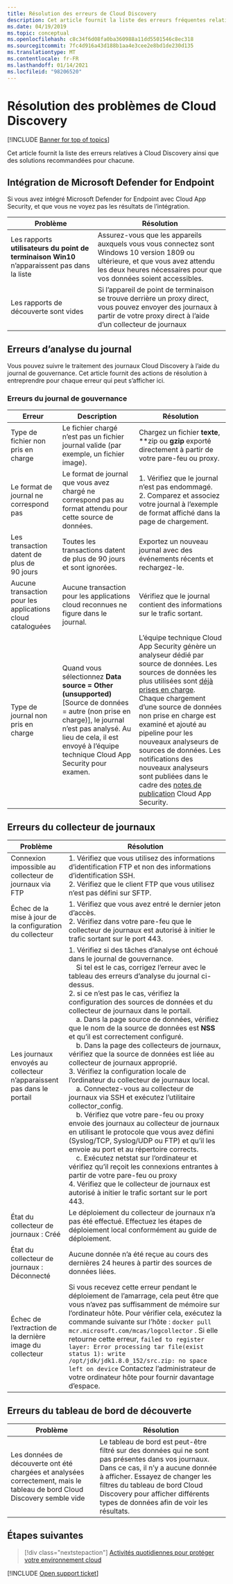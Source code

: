 ```yaml
---
title: Résolution des erreurs de Cloud Discovery
description: Cet article fournit la liste des erreurs fréquentes relatives à Cloud Discovery ainsi que des solutions recommandées pour chacune.
ms.date: 04/19/2019
ms.topic: conceptual
ms.openlocfilehash: c8c34f6d08fa0ba360988a11dd5501546c8ec318
ms.sourcegitcommit: 7fc4d916a43d188b1aa4e3cee2e8bd1de230d135
ms.translationtype: MT
ms.contentlocale: fr-FR
ms.lasthandoff: 01/14/2021
ms.locfileid: "98206520"
---
```

# <a name="troubleshooting-cloud-discovery"></a>Résolution des problèmes de Cloud Discovery

[!INCLUDE [Banner for top of topics](includes/banner.md)]

Cet article fournit la liste des erreurs relatives à Cloud Discovery ainsi que des solutions recommandées pour chacune.

## <a name="microsoft-defender-for-endpoint-integration"></a>Intégration de Microsoft Defender for Endpoint

Si vous avez intégré Microsoft Defender for Endpoint avec Cloud App Security, et que vous ne voyez pas les résultats de l’intégration.

|Problème|Résolution|
|----|----|
|Les rapports **utilisateurs du point de terminaison Win10** n’apparaissent pas dans la liste|Assurez-vous que les appareils auxquels vous vous connectez sont Windows 10 version 1809 ou ultérieure, et que vous avez attendu les deux heures nécessaires pour que vos données soient accessibles.|
|Les rapports de découverte sont vides|Si l’appareil de point de terminaison se trouve derrière un proxy direct, vous pouvez envoyer des journaux à partir de votre proxy direct à l’aide d’un collecteur de journaux|

## <a name="log-parsing-errors"></a>Erreurs d’analyse du journal

Vous pouvez suivre le traitement des journaux Cloud Discovery à l’aide du journal de gouvernance. Cet article fournit des actions de résolution à entreprendre pour chaque erreur qui peut s’afficher ici.

### <a name="governance-log-errors"></a>Erreurs du journal de gouvernance

|Erreur|Description|Résolution|
|----|----|----|
|Type de fichier non pris en charge|Le fichier chargé n’est pas un fichier journal valide (par exemple, un fichier image).|Chargez un fichier **texte**, **zip ou **gzip** exporté directement à partir de votre pare-feu ou proxy.|
|Le format de journal ne correspond pas|Le format de journal que vous avez chargé ne correspond pas au format attendu pour cette source de données.|1. Vérifiez que le journal n’est pas endommagé. <br /> 2. Comparez et associez votre journal à l’exemple de format affiché dans la page de chargement.|
|Les transaction datent de plus de 90 jours|Toutes les transactions datent de plus de 90 jours et sont ignorées.|Exportez un nouveau journal avec des événements récents et rechargez-le.|
|Aucune transaction pour les applications cloud cataloguées|Aucune transaction pour les applications cloud reconnues ne figure dans le journal.|Vérifiez que le journal contient des informations sur le trafic sortant.|
|Type de journal non pris en charge|Quand vous sélectionnez **Data source = Other (unsupported)** [Source de données = autre (non prise en charge)], le journal n’est pas analysé. Au lieu de cela, il est envoyé à l’équipe technique Cloud App Security pour examen.|L’équipe technique Cloud App Security génère un analyseur dédié par source de données. Les sources de données les plus utilisées sont [déjà prises en charge](set-up-cloud-discovery.md). Chaque chargement d’une source de données non prise en charge est examiné et ajouté au pipeline pour les nouveaux analyseurs de sources de données. Les notifications des nouveaux analyseurs sont publiées dans le cadre des [notes de publication](release-notes.md) Cloud App Security.|

## <a name="log-collector-errors"></a>Erreurs du collecteur de journaux

|Problème|Résolution|
|----|----|
|Connexion impossible au collecteur de journaux via FTP| 1. Vérifiez que vous utilisez des informations d’identification FTP et non des informations d’identification SSH. <br />2. Vérifiez que le client FTP que vous utilisez n’est pas défini sur SFTP.  |
|Échec de la mise à jour de la configuration du collecteur | 1. Vérifiez que vous avez entré le dernier jeton d’accès. <br />2. Vérifiez dans votre pare-feu que le collecteur de journaux est autorisé à initier le trafic sortant sur le port 443.|
|Les journaux envoyés au collecteur n’apparaissent pas dans le portail | 1. Vérifiez si des tâches d’analyse ont échoué dans le journal de gouvernance.  <br />  &nbsp;&nbsp;&nbsp;&nbsp;Si tel est le cas, corrigez l’erreur avec le tableau des erreurs d’analyse du journal ci-dessus.<br /> 2. si ce n’est pas le cas, vérifiez la configuration des sources de données et du collecteur de journaux dans le portail. <br /> &nbsp;&nbsp;&nbsp;&nbsp;a. Dans la page source de données, vérifiez que le nom de la source de données est **NSS** et qu’il est correctement configuré. <br />&nbsp;&nbsp;&nbsp;&nbsp;b. Dans la page des collecteurs de journaux, vérifiez que la source de données est liée au collecteur de journaux approprié. <br /> 3. Vérifiez la configuration locale de l’ordinateur du collecteur de journaux local.  <br />&nbsp;&nbsp;&nbsp;&nbsp;a. Connectez-vous au collecteur de journaux via SSH et exécutez l’utilitaire collector_config.<br/>&nbsp;&nbsp;&nbsp;&nbsp;b. Vérifiez que votre pare-feu ou proxy envoie des journaux au collecteur de journaux en utilisant le protocole que vous avez défini (Syslog/TCP, Syslog/UDP ou FTP) et qu’il les envoie au port et au répertoire corrects.<br /> &nbsp;&nbsp;&nbsp;&nbsp;c. Exécutez netstat sur l’ordinateur et vérifiez qu’il reçoit les connexions entrantes à partir de votre pare-feu ou proxy <br /> 4. Vérifiez que le collecteur de journaux est autorisé à initier le trafic sortant sur le port 443. |
|État du collecteur de journaux : Créé | Le déploiement du collecteur de journaux n’a pas été effectué. Effectuez les étapes de déploiement local conformément au guide de déploiement.|
|État du collecteur de journaux : Déconnecté | Aucune donnée n’a été reçue au cours des dernières 24 heures à partir des sources de données liées. |
|Échec de l’extraction de la dernière image du collecteur| Si vous recevez cette erreur pendant le déploiement de l’amarrage, cela peut être que vous n’avez pas suffisamment de mémoire sur l’ordinateur hôte. Pour vérifier cela, exécutez la commande suivante sur l’hôte : `docker pull mcr.microsoft.com/mcas/logcollector` . Si elle retourne cette erreur, `failed to register layer: Error processing tar file(exist status 1): write /opt/jdk/jdk1.8.0_152/src.zip: no space left on device` Contactez l’administrateur de votre ordinateur hôte pour fournir davantage d’espace.|

## <a name="discovery-dashboard-errors"></a>Erreurs du tableau de bord de découverte

|Problème|Résolution|
|----|----|
|Les données de découverte ont été chargées et analysées correctement, mais le tableau de bord Cloud Discovery semble vide|Le tableau de bord est peut-être filtré sur des données qui ne sont pas présentes dans vos journaux. Dans ce cas, il n’y a aucune donnée à afficher. Essayez de changer les filtres du tableau de bord Cloud Discovery pour afficher différents types de données afin de voir les résultats.|

## <a name="next-steps"></a>Étapes suivantes

> [!div class="nextstepaction"]
> [Activités quotidiennes pour protéger votre environnement cloud](daily-activities-to-protect-your-cloud-environment.md)

[!INCLUDE [Open support ticket](includes/support.md)]
